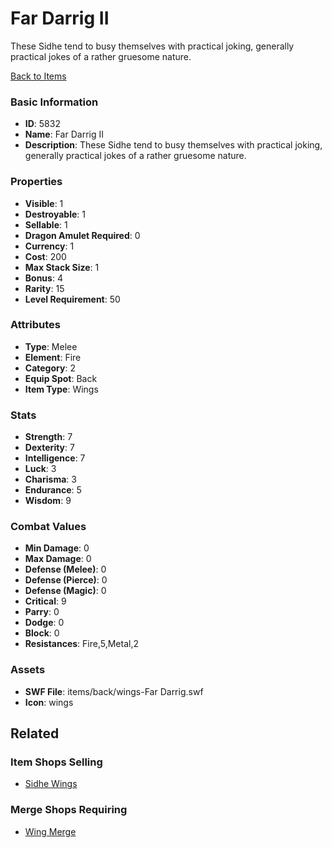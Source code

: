 # Far Darrig II

These Sidhe tend to busy themselves with practical joking, generally practical jokes of a rather gruesome nature.

[Back to Items](../items.md)

### Basic Information

- **ID**: 5832
- **Name**: Far Darrig II
- **Description**: These Sidhe tend to busy themselves with practical joking, generally practical jokes of a rather gruesome nature.

### Properties

- **Visible**: 1
- **Destroyable**: 1
- **Sellable**: 1
- **Dragon Amulet Required**: 0
- **Currency**: 1
- **Cost**: 200
- **Max Stack Size**: 1
- **Bonus**: 4
- **Rarity**: 15
- **Level Requirement**: 50

### Attributes

- **Type**: Melee
- **Element**: Fire
- **Category**: 2
- **Equip Spot**: Back
- **Item Type**: Wings

### Stats

- **Strength**: 7
- **Dexterity**: 7
- **Intelligence**: 7
- **Luck**: 3
- **Charisma**: 3
- **Endurance**: 5
- **Wisdom**: 9

### Combat Values

- **Min Damage**: 0
- **Max Damage**: 0
- **Defense (Melee)**: 0
- **Defense (Pierce)**: 0
- **Defense (Magic)**: 0
- **Critical**: 9
- **Parry**: 0
- **Dodge**: 0
- **Block**: 0
- **Resistances**: Fire,5,Metal,2

### Assets

- **SWF File**: items/back/wings-Far Darrig.swf
- **Icon**: wings

## Related

### Item Shops Selling

- [Sidhe Wings](../item-shops/228-sidhe-wings.md)

### Merge Shops Requiring

- [Wing Merge](../merge-shops/94-wing-merge.md)

